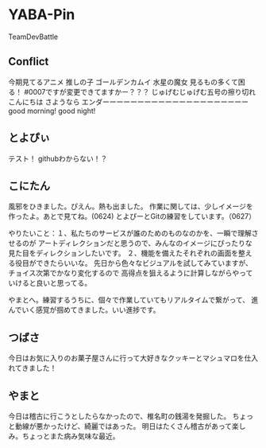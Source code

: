 # YABA-Pin
TeamDevBattle


## Conflict
今期見てるアニメ
推しの子
ゴールデンカムイ
水星の魔女
見るもの多くて困る！
#0007ですが変更できてますかー？？？
じゅげむじゅげむ五号の擦り切れ
こんにちは
さようなら
エンダーーーーーーーーーーーーーーーーーーーーー
good morning!
good night!

## とよぴぃ
テスト！
githubわからない！？

## こにたん
風邪をひきました。ぴえん。熱も出ました。
作業に関しては、少しイメージを作ったよ。あとで見てね。(0624)
とよぴーとGitの練習をしています。（0627）

やりたいこと：１、私たちのサービスが誰のためのものなのかを、一瞬で理解させるのが
アートディレクションだと思うので、みんなのイメージにぴったりな見た目をディレクションしたいです。
２、機能を備えたそれぞれの画面を整える役目ができたらいいな。
先日から色々なビジュアルを試してみていますが、チョイス次第でかなり変化するので
高得点を狙えるように計算しながらやっていけると良いと思ってる。

やまとへ。練習するうちに、個々で作業していてもリアルタイムで繋がって、
進んでいく感覚が掴めてきました。いい進捗です。

## つばさ
今日はお気に入りのお菓子屋さんに行って大好きなクッキーとマシュマロを仕入れてきました！

## やまと
今日は稽古に行こうとしたらなかったので、椎名町の銭湯を発掘した。
ちょっと動線が悪かったけど、綺麗ではあった。
明日はたくさん稽古があって楽しみ。ちょっとまた病み気味な最近。
